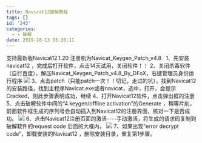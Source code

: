 ```yaml
---
title: Navicat12破解教程
tags: []
id: '243'
categories:
  - - 破解
date: 2019-10-13 05:30:11
---
```


支持最新版Navicat12.1.20 注册机为Navicat\_Keygen\_Patch\_v4.8   1、先安装navicat12 ，完成后打开软件，点击14天试用，关闭软件！！ 2、关闭杀毒软件（自行百度），解压Navicat\_Keygen\_Patch\_v4.8\_By\_DFoX，右键管理员身份运行程序 ![](http://jindk.wang/blog/wp-content/uploads/2019/10/20190226200802317.jpg) 3、点击patch（只能patch一次！！切记，走过的坑），找到Navicat12的安装路径，找到主程序Navicat.exe或者navicat，选中，打开，会提示Cracked，则此步骤表明成功，继续 4、打开Navicat12软件，点击弹出框的注册 5、点击破解软件中间的“4.keygen/offline activation”的Generate ，稍等片刻，前面软件框生成的序列号会自动插入到Navicat12的注册界面，核对一下是否成功。 ![](http://jindk.wang/blog/wp-content/uploads/2019/10/20190227190500473.jpg) 6、点击Navicat12注册页面的激活----手动激活，将生成的请求码复制到破解软件的request code 后面的大框内， ![](http://jindk.wang/blog/wp-content/uploads/2019/10/20190227190912138.jpg) 7、如果出现“error decrypt code”，卸载安装的Navicat12 ，删除安装目录，重复第1步骤。